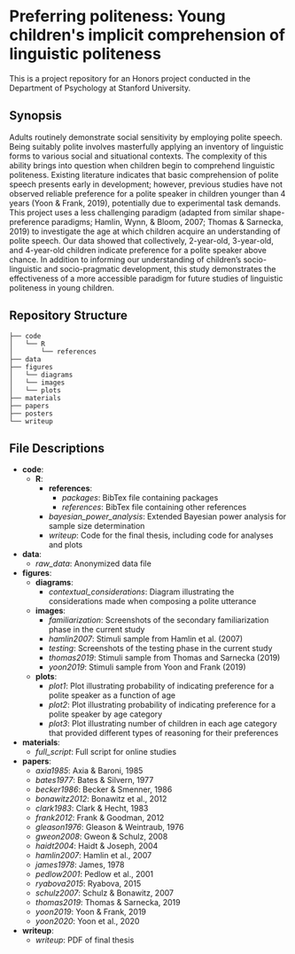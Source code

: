 # Preferring politeness: Young children's implicit comprehension of linguistic politeness
This is a project repository for an Honors project conducted in the Department of Psychology at Stanford University.

## Synopsis
Adults routinely demonstrate social sensitivity by employing polite speech. Being suitably polite involves masterfully applying an inventory of linguistic forms to various social and situational contexts. The complexity of this ability brings into question when children begin to comprehend linguistic politeness. Existing literature indicates that basic comprehension of polite speech presents early in development; however, previous studies have not observed reliable preference for a polite speaker in children younger than 4 years (Yoon & Frank, 2019), potentially due to experimental task demands. This project uses a less challenging paradigm (adapted from similar shape-preference paradigms; Hamlin, Wynn, & Bloom, 2007; Thomas & Sarnecka, 2019) to investigate the age at which children acquire an understanding of polite speech. Our data showed that collectively, 2-year-old, 3-year-old, and 4-year-old children indicate preference for a polite speaker above chance. In addition to informing our understanding of children’s socio-linguistic and socio-pragmatic development, this study demonstrates the effectiveness of a more accessible paradigm for future studies of linguistic politeness in young children.

## Repository Structure

```
├── code
│   └── R
│       └── references
├── data
├── figures
│   └── diagrams
│   └── images
│   └── plots
├── materials
├── papers
├── posters
└── writeup

```
## File Descriptions

* **code**:
  * **R**:
    * **references**:
      * _packages_: BibTex file containing packages
      * _references_: BibTex file containing other references
    * _bayesian_power_analysis_: Extended Bayesian power analysis for sample size determination
    * _writeup_: Code for the final thesis, including code for analyses and plots
* **data**:
  * _raw_data_: Anonymized data file
* **figures**:
  * **diagrams**:
    * _contextual_considerations_: Diagram illustrating the considerations made when composing a polite utterance
  * **images**:
    * _familiarization_: Screenshots of the secondary familiarization phase in the current study
    * _hamlin2007_: Stimuli sample from Hamlin et al. (2007)
    * _testing_: Screenshots of the testing phase in the current study
    * _thomas2019_: Stimuli sample from Thomas and Sarnecka (2019)
    * _yoon2019_: Stimuli sample from Yoon and Frank (2019)
  * **plots**:
    * _plot1_: Plot illustrating probability of indicating preference for a polite speaker as a function of age
    * _plot2_: Plot illustrating probability of indicating preference for a polite speaker by age category
    * _plot3_: Plot illustrating number of children in each age category that provided different types of reasoning for their preferences
* **materials**:
  * _full_script_: Full script for online studies
* **papers**:
  * _axia1985_: Axia & Baroni, 1985
  * _bates1977_: Bates & Silvern, 1977
  * _becker1986_: Becker & Smenner, 1986
  * _bonawitz2012_: Bonawitz et al., 2012
  * _clark1983_: Clark & Hecht, 1983
  * _frank2012_: Frank & Goodman, 2012
  * _gleason1976_: Gleason & Weintraub, 1976
  * _gweon2008_: Gweon & Schulz, 2008
  * _haidt2004_: Haidt & Joseph, 2004
  * _hamlin2007_: Hamlin et al., 2007
  * _james1978_: James, 1978
  * _pedlow2001_: Pedlow et al., 2001
  * _ryabova2015_: Ryabova, 2015
  * _schulz2007_: Schulz & Bonawitz, 2007
  * _thomas2019_: Thomas & Sarnecka, 2019
  * _yoon2019_: Yoon & Frank, 2019
  * _yoon2020_: Yoon et al., 2020
* **writeup**:
  * _writeup_: PDF of final thesis
